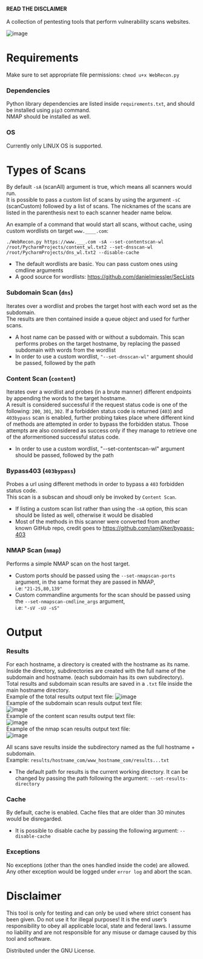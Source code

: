 **READ THE DISCLAIMER** </br>
</br> A collection of pentesting tools that perform vulnerability scans websites. 

![image](https://user-images.githubusercontent.com/59119926/183597854-04f267ff-7d08-46be-9aab-67a512081ed9.png)

# Requirements
Make sure to set appropriate file permissions: `chmod u+x WebRecon.py`

### Dependencies
Python library dependencies are listed inside `requirements.txt`, and should be installed using `pip3` command. </br>
NMAP should be installed as well.

### OS

Currently only LINUX OS is supported.

# Types of Scans
By default `-sA` (scanAll) argument is true, which means all scanners would run. </br> It is possible to pass a custom list of scans by using the argument `-sC` (scanCustom) followed by a list of scans. The nicknames of the scans are listed in the parenthesis next to each scanner header name below. </br>

An example of a command that would start all scans, without cache, using custom wordlists on target `www.____.com`:

```
./WebRecon.py https://www.___.com -sA --set-contentscan-wl /root/PycharmProjects/content_wl.txt2 --set-dnsscan-wl /root/PycharmProjects/dns_wl.txt2 --disable-cache
```

* The default wordlists are basic. You can pass custom ones using cmdline arguments
* A good source for wordlists: https://github.com/danielmiessler/SecLists

### Subdomain Scan (`dns`)

Iterates over a wordlist and probes the target host with each word set as the subdomain.</br>
The results are then contained inside a queue object and used for further scans.

* A host name can be passed with or without a subdomain. This scan performs probes on the target hostname, by replacing the passed subdomain with words from the wordlist
* In order to use a custom wordlist, `"--set-dnsscan-wl"` argument should be passed, followed by the path


### Content Scan (`content`)

Iterates over a wordlist and probes (in a brute manner) different endpoints by appending the words to the target hostname. </br>
A result is considered successful if the request status code is one of the following: `200`, `301`, `302`. If a forbidden status code is returned (`403`) and `403bypass` scan is enabled, further probing takes place where different kind of methods are attempted in order to bypass the forbidden status. Those attempts are also considered as success only if they manage to retrieve one of the aformentioned successful status code. <br>

* In order to use a custom wordlist, "--set-contentscan-wl" argument should be passed, followed by the path

### Bypass403 (`403bypass`)

Probes a url using different methods in order to bypass a `403` forbidden status code. </br> This scan is a subscan and shoudl only be invoked by  `Content Scan`.

* If listing a custom scan list rather than using the `-sA` option, this scan should be listed as well, otherwise it would be disabled
* Most of the methods in this scanner were converted from another known GitHub repo, credit goes to https://github.com/iamj0ker/bypass-403

### NMAP Scan (`nmap`)

Performs a simple NMAP scan on the host target.

* Custom ports should be passed using the `--set-nmapscan-ports` argument, in the same format they are passed in NMAP,</br> i.e: `"21-25,80,139"`
* Custom commandline arguments for the scan should be passed using the `--set-nmapscan-cmdline_args` argument,</br> i.e: `"-sV -sU -sS"`

# Output
### Results
For each hostname, a directory is created with the hostname as its name. Inside the directory, subdirectories are created with the full name of the subdomain and hostname. (each subdomain has its own subdirectory). </br>
Total results and subdomain scan results are saved in a `.txt` file inside the main hostname directory. <br>
Example of the total results output text file:
![image](https://user-images.githubusercontent.com/59119926/183238731-79eb3f9b-0934-4b30-bf43-1446070c81a4.png)
</br>
Example of the subdomain scan resuls output text file:</br>
![image](https://user-images.githubusercontent.com/59119926/183390260-095cae93-5b9e-44cc-8ab7-e83035f38f43.png)
</br>
Example of the content scan results output text file:</br>
![image](https://user-images.githubusercontent.com/59119926/183390779-8c7ff458-1b4a-4a01-9ac7-50be69ff9e23.png)
</br>
Example of the nmap scan results output text file: </br>
![image](https://user-images.githubusercontent.com/59119926/183596975-f0468622-0a52-454d-8abe-cbc61fd70bbe.png)


All scans save results inside the subdirectory named as the full hostname + subdomain. </br>
Example: `results/hostname_com/www_hostname_com/results...txt`

* The default path for results is the current working directory. It can be changed by passing the path following the argument: `--set-results-directory`

### Cache
By default, cache is enabled. Cache files that are older than 30 minutes would be disregarded.

* It is possible to disable cache by passing the following argument: `--disable-cache`

### Exceptions
No exceptions (other than the ones handled inside the code) are allowed. Any other exception would be logged under `error log` and abort the scan. </br>


# Disclaimer

This tool is only for testing and can only be used where strict consent has been given. Do not use it for illegal purposes! It is the end user’s responsibility to obey all applicable local, state and federal laws. I assume no liability and are not responsible for any misuse or damage caused by this tool and software.

Distributed under the GNU License.
